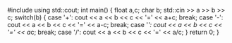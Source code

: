 #include <iostream>
using std::cout;
int main() {
    float a,c;
    char b;
    std::cin >> a >> b >> c;
    switch(b) {
        case '+': cout << a << b << c << '=' << a+c; break;
        case '-': cout << a << b << c << '=' << a-c; break;
        case '*': cout << a << b << c << '=' << a*c; break;
        case '/': cout << a << b << c << '=' << a/c;
    }
    return 0;
}
